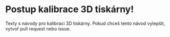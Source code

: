 Postup kalibrace 3D tiskárny!
=============================
Texty s návody pro kalibraci 3D tiskárny. Pokud chceš tento návod vylepšit, vytvoř pull request nebo issue.